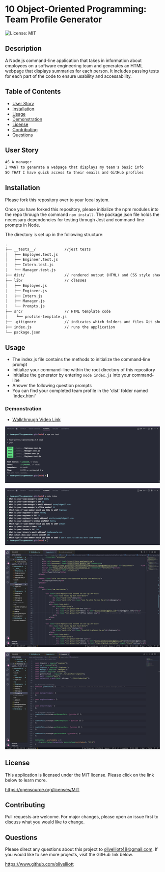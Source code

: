 # 10 Object-Oriented Programming: Team Profile Generator
![License: MIT](https://img.shields.io/badge/License-MIT-yellow.svg)

## Description

A Node.js command-line application that takes in information about employees on a software engineering team and generates an HTML webpage that displays summaries for each person. It includes passing tests for each part of the code to ensure usability and accessability.


## Table of Contents
- [User Story](#user-story)
- [Installation](#installation)
- [Usage](#usage)
- [Demonstration](#demonstration)
- [License](#license)
- [Contributing](#contributing)
- [Questions](#questions)


## User Story

```md
AS A manager
I WANT to generate a webpage that displays my team's basic info
SO THAT I have quick access to their emails and GitHub profiles
```

## Installation

Please fork this repository over to your local sytem. 

Once you have forked this repository, please initialize the npm modules into the repo through the command `npm install`. The package.json file holds the necessary dependencies for testing through Jest and command-line prompts in Node.

The directory is set up in the following structure:

```md
.
├── __tests__/             //jest tests
│   ├── Employee.test.js
│   ├── Engineer.test.js
│   ├── Intern.test.js
│   └── Manager.test.js
├── dist/                  // rendered output (HTML) and CSS style sheet
├── lib/                   // classes
│   ├── Employee.js
│   ├── Engineer.js
│   ├── Intern.js
│   ├── Manager.js
│   └── Prompts.js
├── src/                   // HTML template code
│    └── profile-template.js
├── .gitignore             // indicates which folders and files Git should ignore
├── index.js               // runs the application
└── package.json
```

## Usage

- The index.js file contains the methods to initialize the command-line prompt
- Initialize your command-line within the root directory of this repository
- Initialize the generator by entering `node index.js` into your command-line 
- Answer the following question prompts
- You can find your completed team profile in the 'dist' folder named 'index.html'

### Demonstration

- [Walkthrough Video Link](https://drive.google.com/file/d/1bCN02Eg0PAcZiPjldtrgkeCP3FY9q5Vr/view)

![Passing Tests](./assets/images/tests.png)


![Terminal Prompts](./assets/images/terminal-prompts.png)


![index.html Example](./assets/images/profile-example.png)


![Application Functionality](./assets/images/application.png)


## License
This application is licensed under the MIT license. Please click on the link below to learn more.

https://opensource.org/licenses/MIT

## Contributing

Pull requests are welcome. For major changes, please open an issue first to discuss what you would like to change.

## Questions

Please direct any questions about this project to olivelliott48@gmail.com. If you would like to see more projects, visit the GitHub link below.

https://www.github.com/olivelliott
